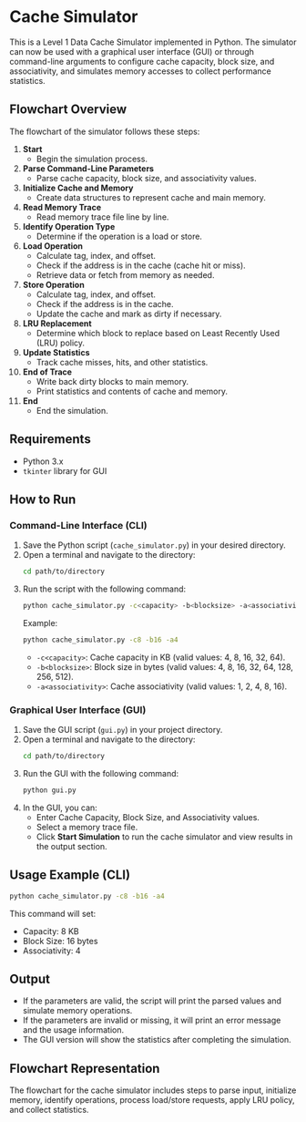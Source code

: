 # Cache Simulator

This is a Level 1 Data Cache Simulator implemented in Python. The simulator can now be used with a graphical user interface (GUI) or through command-line arguments to configure cache capacity, block size, and associativity, and simulates memory accesses to collect performance statistics.

## Flowchart Overview
The flowchart of the simulator follows these steps:

1. **Start**
   - Begin the simulation process.
2. **Parse Command-Line Parameters**
   - Parse cache capacity, block size, and associativity values.
3. **Initialize Cache and Memory**
   - Create data structures to represent cache and main memory.
4. **Read Memory Trace**
   - Read memory trace file line by line.
5. **Identify Operation Type**
   - Determine if the operation is a load or store.
6. **Load Operation**
   - Calculate tag, index, and offset.
   - Check if the address is in the cache (cache hit or miss).
   - Retrieve data or fetch from memory as needed.
7. **Store Operation**
   - Calculate tag, index, and offset.
   - Check if the address is in the cache.
   - Update the cache and mark as dirty if necessary.
8. **LRU Replacement**
   - Determine which block to replace based on Least Recently Used (LRU) policy.
9. **Update Statistics**
   - Track cache misses, hits, and other statistics.
10. **End of Trace**
    - Write back dirty blocks to main memory.
    - Print statistics and contents of cache and memory.
11. **End**
    - End the simulation.

## Requirements
- Python 3.x
- `tkinter` library for GUI

## How to Run

### Command-Line Interface (CLI)

1. Save the Python script (`cache_simulator.py`) in your desired directory.
2. Open a terminal and navigate to the directory:
   ```bash
   cd path/to/directory
   ```
3. Run the script with the following command:
   ```bash
   python cache_simulator.py -c<capacity> -b<blocksize> -a<associativity>
   ```
   Example:
   ```bash
   python cache_simulator.py -c8 -b16 -a4
   ```
   - `-c<capacity>`: Cache capacity in KB (valid values: 4, 8, 16, 32, 64).
   - `-b<blocksize>`: Block size in bytes (valid values: 4, 8, 16, 32, 64, 128, 256, 512).
   - `-a<associativity>`: Cache associativity (valid values: 1, 2, 4, 8, 16).

### Graphical User Interface (GUI)

1. Save the GUI script (`gui.py`) in your project directory.
2. Open a terminal and navigate to the directory:
   ```bash
   cd path/to/directory
   ```
3. Run the GUI with the following command:
   ```bash
   python gui.py
   ```
4. In the GUI, you can:
   - Enter Cache Capacity, Block Size, and Associativity values.
   - Select a memory trace file.
   - Click **Start Simulation** to run the cache simulator and view results in the output section.

## Usage Example (CLI)

```bash
python cache_simulator.py -c8 -b16 -a4
```
This command will set:
- Capacity: 8 KB
- Block Size: 16 bytes
- Associativity: 4

## Output
- If the parameters are valid, the script will print the parsed values and simulate memory operations.
- If the parameters are invalid or missing, it will print an error message and the usage information.
- The GUI version will show the statistics after completing the simulation.

## Flowchart Representation
The flowchart for the cache simulator includes steps to parse input, initialize memory, identify operations, process load/store requests, apply LRU policy, and collect statistics.
